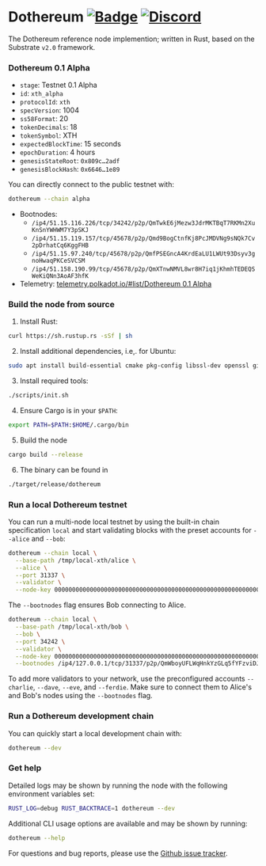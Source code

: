 # Dothereum [![Badge](https://github.com/dothereum/dothereum/workflows/Nightly/badge.svg)](https://github.com/dothereum/dothereum/actions) [![Discord](https://img.shields.io/discord/587923474471845898?label=Discord)](https://discord.gg/JcAQz58)

The Dothereum reference node implemention; written in Rust, based on the Substrate `v2.0` framework.

### Dothereum 0.1 Alpha

- `stage`: Testnet 0.1 Alpha
- `id`: `xth_alpha`
- `protocolId`: `xth`
- `specVersion`: 1004
- `ss58Format`: 20
- `tokenDecimals`: 18
- `tokenSymbol`: XTH
- `expectedBlockTime`: 15 seconds
- `epochDuration`: 4 hours
- `genesisStateRoot`: `0x809c…2adf`
- `genesisBlockHash`: `0x6646…1e89`

You can directly connect to the public testnet with:

```bash
dothereum --chain alpha
```

- Bootnodes:
  - `/ip4/51.15.116.226/tcp/34242/p2p/QmTwkE6jMezw3JdrMKTBqT7RKMn2XuKnSnYWHWM7Y3pSKJ`
  - `/ip4/51.15.119.157/tcp/45678/p2p/Qmd9BogCtnfKj8PcJMDVNg9sNQk7Cv2pDrhatCq6KggFHB`
  - `/ip4/51.15.97.240/tcp/45678/p2p/QmfPSEGncA4KrdEaLU1LWUt93Dsyv3gnoHwaqPKCeSVCSM`
  - `/ip4/51.158.190.99/tcp/45678/p2p/QmXTnwNMVL8wr8H7iq1jKhmhTEDEQSWeKiQNn3AoAF3hfK`
- Telemetry: [telemetry.polkadot.io/#list/Dothereum 0.1 Alpha](https://telemetry.polkadot.io/#list/Dothereum%200.1%20Alpha)

### Build the node from source

1. Install Rust:
  ```bash
  curl https://sh.rustup.rs -sSf | sh
  ```
2. Install additional dependencies, i.e,. for Ubuntu:
  ```bash
  sudo apt install build-essential cmake pkg-config libssl-dev openssl git clang libclang-dev
  ```
3. Install required tools:
  ```bash
  ./scripts/init.sh
  ```
4. Ensure Cargo is in your `$PATH`:
  ```bash
  export PATH=$PATH:$HOME/.cargo/bin
  ```
5. Build the node
  ```bash
  cargo build --release
  ```
6. The binary can be found in
  ```bash
  ./target/release/dothereum
  ```

### Run a local Dothereum testnet

You can run a multi-node local testnet by using the built-in chain specification `local` and start validating blocks with the preset accounts for `--alice` and `--bob`:

```bash
dothereum --chain local \
  --base-path /tmp/local-xth/alice \
  --alice \
  --port 31337 \
  --validator \
  --node-key 00000000000000000000000000000000000000000000000000000000000a11c3
```

The `--bootnodes` flag ensures Bob connecting to Alice.

```bash
dothereum --chain local \
  --base-path /tmp/local-xth/bob \
  --bob \
  --port 34242 \
  --validator \
  --node-key 0000000000000000000000000000000000000000000000000000000000000b0b \
  --bootnodes /ip4/127.0.0.1/tcp/31337/p2p/QmWboyUFLWqHnkYzGLq5fYFzviDJbvuYG3RNNK5r8xZkYG
```

To add more validators to your network, use the preconfigured accounts `--charlie`, `--dave`, `--eve`, and `--ferdie`. Make sure to connect them to Alice's and Bob's nodes using the `--bootnodes` flag.

### Run a Dothereum development chain

You can quickly start a local development chain with:

```bash
dothereum --dev
```

### Get help

Detailed logs may be shown by running the node with the following environment variables set:

```bash
RUST_LOG=debug RUST_BACKTRACE=1 dothereum --dev
```

Additional CLI usage options are available and may be shown by running:

```bash
dothereum --help
```

For questions and bug reports, please use the [Github issue tracker](https://github.com/dothereum/dothereum/issues).
